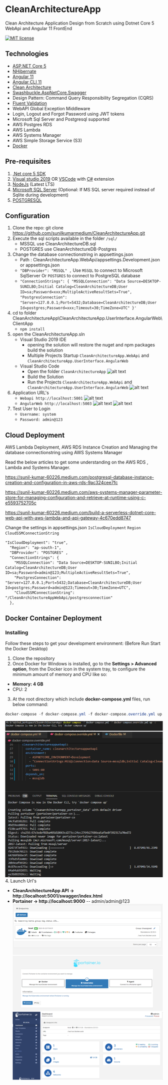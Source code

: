 # CleanArchitectureApp
Clean Architecture Application Design from Scratch using Dotnet Core 5 WebApi and Angular 11 FrontEnd

[![MIT license](http://img.shields.io/badge/license-MIT-brightgreen.svg)](http://opensource.org/licenses/MIT)

## Technologies
- [ASP.NET Core 5](https://dotnet.microsoft.com/)
- [NHibernate](https://nhibernate.info/)
- [Angular 11](https://angular.io/)
- [Angular CLI 11](https://cli.angular.io/)
- [Clean Architecture]()
- [Swashbuckle.AspNetCore.Swagger](https://github.com/domaindrivendev/Swashbuckle.AspNetCore)
- Design Pattern: Command Query Responsibility Segregation (CQRS)
- [Fluent Validation](https://fluentvalidation.net/)
- WebAPI Global Exception Middleware
- Login, Logout and Forgot Password using JWT tokens
- Microsoft Sql Server and Postgresql supported
- AWS Postgres RDS
- AWS Lambda
- AWS Systems Manager
- AWS Simple Storage Service (S3)
- [Docker](https://docs.docker.com/docker-for-windows/install/) 

## Pre-requisites
1. [.Net core 5 SDK](https://www.microsoft.com/net/core#windows)
2. [Visual studio 2019](https://www.visualstudio.com/) OR [VSCode](https://code.visualstudio.com/) with [C#](https://marketplace.visualstudio.com/items?itemName=ms-vscode.csharp) extension
3. [NodeJs](https://nodejs.org/en/) (Latest LTS)
4. [Microsoft SQL Server](https://www.microsoft.com/en-us/sql-server/sql-server-2017) (Optional: If MS SQL server required instead of Sqlite during development)
5. [POSTGRESQL](https://www.postgresql.org/download/)

## Configuration

1. Clone the repo: git clone  https://github.com/sunilkumarmedium/CleanArchitectureApp.git
2. Execute the sql scripts available in the folder `/sql/`
   - MSSQL use CleanArchitectureDB.sql
   - POSTGRES use CleanArchitectureDB-Postgres
3. Change the database connectionstring in appsettings.json
   - Path : CleanArchitectureApp.WebApi/appsettings.Development.json  or appsettings.json
   - `"DBProvider": "MSSQL" ,` Use `MSSQL` to connect to Microsoft SqlServer Or `POSTGRES` to connect to PostgreSQL database
   - `"ConnectionStrings": {
    "MSSQLConnection": "Data Source=DESKTOP-SUNILBO;Initial Catalog=CleanArchitectureDB;User ID=sa;Password=xxx;MultipleActiveResultSets=True",
    "PostgresConnection": "Server=127.0.0.1;Port=5432;Database=CleanArchitectureDB;User Id=postgres;Password=xxx;Timeout=30;TimeZone=UTC"
  }'
  `
4. cd to folder CleanArchitectureApp\CleanArchitectureApp.UserInterface.AngularWeb\ClientApp
   - `npm install`
5. open the CleanArchitectureApp.sln
   - Visual Studio 2019 IDE
      - opening the solution will restore the nuget and npm packages build the solution
      - Multiple Projects Startup `CleanArchitectureApp.WebApi` and `CleanArchitectureApp.UserInterface.AngularWeb`
   - Visual Studio Code
     - Open the folder `CleanArchitectureApp`
      ![alt text](Screenshots/Open-VisualStudio-Code.png "Open-VisualStudio-Code")
     - Build the Solution
     - Run the Projects `CleanArchitectureApp.WebApi` and `CleanArchitectureApp.UserInterface.AngularWeb`
	 ![alt text](Screenshots/Run-VisualStudio-Code.png "Run-VisualStudio-Code")
 6. Application URL's
	- `Webapi http://localhost:5001`
	![alt text](Screenshots/Swagger-Webapi.png "Swagger-Webapi")
	- `AngularWeb http://localhost:5003`
	![alt text](Screenshots/Login.png "Login")
	![alt text](Screenshots/Homepage.png "Homepage")
 7. Test User to Login
    - `Username: system`
    - `Password: admin@123`

## Cloud Deployment


AWS Lambda Deployment, AWS RDS Instance Creation and Managing the database connectionstring using AWS Systems Manager

Read the below articles to get some understanding on the AWS RDS , Lambda and Systems Manager.

https://sunil-kumar-60226.medium.com/postgresql-database-instance-creation-and-configuration-in-aws-rds-9ac324cee7fc

https://sunil-kumar-60226.medium.com/aws-systems-manager-parameter-store-for-managing-configuration-and-retrieve-at-runtime-using-c-e5593752705c

https://sunil-kumar-60226.medium.com/build-a-serverless-dotnet-core-web-api-with-aws-lambda-and-api-gateway-4c670edd8747



Change the settings in appsettings.json  `IsCloudDeployment` `Region` `CloudSSMConnectionString` 
```
"IsCloudDeployment": "true",
  "Region": "ap-south-1",
  "DBProvider": "POSTGRES" ,
  "ConnectionStrings": {
    "MSSQLConnection": "Data Source=DESKTOP-SUNILBO;Initial Catalog=CleanArchitectureDB;User ID=sa;Password=admin@123;MultipleActiveResultSets=True",
    "PostgresConnection": "Server=127.0.0.1;Port=5432;Database=CleanArchitectureDB;User Id=postgres;Password=admin@123;Timeout=30;TimeZone=UTC",
    "CloudSSMConnectionString": "/CleanArchitectureAppWebApi/postgresconnection"
  },
```

## Docker Container Deployment
### Installing
Follow these steps to get your development environment: (Before Run Start the Docker Desktop)
1. Clone the repository
2. Once Docker for Windows is installed, go to the **Settings > Advanced option**, from the Docker icon in the system tray, to configure the minimum amount of memory and CPU like so:
* **Memory: 4 GB**
* CPU: 2
3. At the root directory which include **docker-compose.yml** files, run below command:
```csharp
docker-compose -f docker-compose.yml -f docker-compose.override.yml up -d
```
![alt text](Screenshots/Docker_Compose.png "Docker_Compose")
![alt text](Screenshots/Docker_pullImages.png "Docker_pullImages")
4. Launch Url's

* **CleanArchitectureApp API -> http://localhost:5001/swagger/index.html**
* **Portainer -> http://localhost:9000**   -- admin/admin@123
![alt text](Screenshots/portainer_home.png "portainer_home")
![alt text](Screenshots/portainer_Select_docker.png "portainer_Select_docker")
![alt text](Screenshots/portainer_dashboard.png "portainer_dashboard")